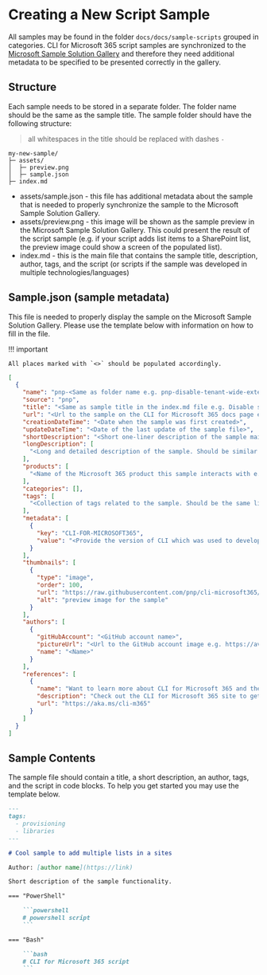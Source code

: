# Creating a New Script Sample

All samples may be found in the folder `docs/docs/sample-scripts` grouped in categories. CLI for Microsoft 365 script samples are synchronized to the [Microsoft Sample Solution Gallery](https://adoption.microsoft.com/sample-solution-gallery/) and therefore they need additional metadata to be specified to be presented correctly in the gallery.

## Structure

Each sample needs to be stored in a separate folder. The folder name should be the same as the sample title. The sample folder should have the following structure:

> all whitespaces in the title should be replaced with dashes `-`

```
my-new-sample/
├─ assets/
│  ├─ preview.png
│  ├─ sample.json
├─ index.md
```

- assets/sample.json - this file has additional metadata about the sample that is needed to properly synchronize the sample to the Microsoft Sample Solution Gallery. 
- assets/preview.png - this image will be shown as the sample preview in the Microsoft Sample Solution Gallery. This could present the result of the script sample (e.g. if your script adds list items to a SharePoint list, the preview image could show a screen of the populated list). 
- index.md - this is the main file that contains the sample title, description, author, tags, and the script (or scripts if the sample was developed in multiple technologies/languages) 

## Sample.json (sample metadata)

This file is needed to properly display the sample on the Microsoft Sample Solution Gallery. Please use the template below with information on how to fill in the file. 

!!! important

    All places marked with `<>` should be populated accordingly.

```json title="assets/sample.json"
[
  {
    "name": "pnp-<Same as folder name e.g. pnp-disable-tenant-wide-extension>",
    "source": "pnp",
    "title": "<Same as sample title in the index.md file e.g. Disable specified Tenant-wide Extension>",
    "url": "<Url to the sample on the CLI for Microsoft 365 docs page e.g. https://pnp.github.io/cli-microsoft365/sample-scripts/spo/disable-tenant-wide-extension>",
    "creationDateTime": "<Date when the sample was first created>",
    "updateDateTime": "<Date of the last update of the sample file>",
    "shortDescription": "<Short one-liner description of the sample main goal or functionality>",
    "longDescription": [
      "<Long and detailed description of the sample. Should be similar to the one used in the index.md file>"
    ],
    "products": [
      "<Name of the Microsoft 365 product this sample interacts with e.g. SharePoint>"
    ],
    "categories": [],
    "tags": [
      "<Collection of tags related to the sample. Should be the same list as defined in the index.md file. e.g. provisioning, libraries>"
    ],
    "metadata": [
      {
        "key": "CLI-FOR-MICROSOFT365",
        "value": "<Provide the version of CLI which was used to develop the sample e.g. v6.1>"
      }
    ],
    "thumbnails": [
      {
        "type": "image",
        "order": 100,
        "url": "https://raw.githubusercontent.com/pnp/cli-microsoft365/main/docs/docs/sample-scripts/<Sample folder path>/assets/preview.png",
        "alt": "preview image for the sample"
      }
    ],
    "authors": [
      {
        "gitHubAccount": "<GitHub account name>",
        "pictureUrl": "<Url to the GitHub account image e.g. https://avatars.githubusercontent.com/u/123456789?v=4>",
        "name": "<Name>"
      }
    ],
    "references": [
      {
        "name": "Want to learn more about CLI for Microsoft 365 and the commands",
        "description": "Check out the CLI for Microsoft 365 site to get started and for the reference to the commands.",
        "url": "https://aka.ms/cli-m365"
      }
    ]
  }
]
```

## Sample Contents

The sample file should contain a title, a short description, an author, tags, and the script in code blocks. To help you get started you may use the template below.

```md title="index.md"
---
tags:
  - provisioning
  - libraries
---

# Cool sample to add multiple lists in a sites

Author: [author name](https://link)

Short description of the sample functionality.

=== "PowerShell"

    ```powershell
    # powershell script
    ```

=== "Bash"

    ```bash
    # CLI for Microsoft 365 script
    ```
```
